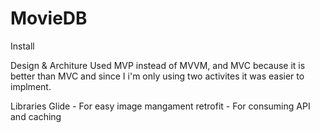 # MovieDB

Install
  
Design & Architure
  Used MVP instead of MVVM, and MVC because it is better than MVC and since I i'm only using two activites it was easier to implment.

Libraries
  Glide - For easy image mangament
  retrofit - For consuming API and caching  
